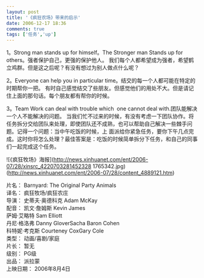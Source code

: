 ```yaml
---
layout: post
title: '《疯狂农场》带来的启示'
date: 2006-12-17 18:36
comments: true
tags: ['任务','up']
---
```


1。Strong man stands up for himself。The Stronger man Stands up for
others。强者保护自己，更强的保护他人。  我们每个人都希望成为强者，希望鹤立鸡群。但是这之后呢？有没有想过为别人做点什么呢？

2。Everyone can help you in particular time。结交的每一个人都可能在特定的时期帮你一把。
有时自己感觉结交了些朋友。但感觉他们的用处不大。但是请记住上面的那句话。每个朋友都有帮你的时候。

3。Team Work can deal with trouble which  one cannot deal with.团队能解决一个人不能解决的问题。
当我们忙不过来的时候，有没有考虑一下团队协作。将任务拆分交给团队来处理，即使团队还不成熟，也可以帮助自己解决一些棘手问题。记得一个问题：当中午吃饭的时候，上
面派给你紧急任务，要你下午几点完成。这时你将怎么处理？最佳答案是：吃饭的时候简单拆分下任务，和自己的同事们一起完成这个任务。

![《疯狂牧场》海报](http://news.xinhuanet.com/ent/2006-07/28/xinsrc_4220703281452328
1765342.jpg) (http://news.xinhuanet.com/ent/2006-07/28/content_4889121.htm)

片名：  Barnyard: The Original Party Animals  
译名：  疯狂牧场/疯狂农庄  
导演：  史蒂夫·奥德科克 Adam McKay  
配音：  凯文·詹姆斯 Kevin James  
萨姆·艾略特 Sam Elliott  
丹尼·格洛弗 Danny GloverSacha Baron Cohen  
科特妮·考克斯 Courteney CoxGary Cole  
类型：  动画/喜剧/家庭  
片长：  暂无  
级别：  PG级  
出品：  派拉蒙  
上映日期：  2006年8月4日

